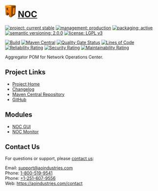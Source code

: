 # [<img src="ao-logo.png" alt="AO Logo" width="35" height="40">](https://github.com/aoindustries) [NOC](https://github.com/aoindustries/noc)

[![project: current stable](https://aoindustries.com/ao-badges/project-current-stable.svg)](https://aoindustries.com/life-cycle#project-current-stable)
[![management: production](https://aoindustries.com/ao-badges/management-production.svg)](https://aoindustries.com/life-cycle#management-production)
[![packaging: active](https://aoindustries.com/ao-badges/packaging-active.svg)](https://aoindustries.com/life-cycle#packaging-active)  
[![semantic versioning: 2.0.0](https://aoindustries.com/ao-badges/semver-2.0.0.svg)](http://semver.org/spec/v2.0.0.html)
[![license: LGPL v3](https://aoindustries.com/ao-badges/license-lgpl-3.0.svg)](https://www.gnu.org/licenses/lgpl-3.0)

[![Build](https://github.com/aoindustries/noc/workflows/Build/badge.svg?branch=master)](https://github.com/aoindustries/noc/actions?query=workflow%3ABuild)
[![Maven Central](https://maven-badges.herokuapp.com/maven-central/com.aoindustries/noc/badge.svg)](https://maven-badges.herokuapp.com/maven-central/com.aoindustries/noc)
[![Quality Gate Status](https://sonarcloud.io/api/project_badges/measure?branch=master&project=com.aoapps.platform%3Anoc&metric=alert_status)](https://sonarcloud.io/dashboard?branch=master&id=com.aoapps.platform%3Anoc)
[![Lines of Code](https://sonarcloud.io/api/project_badges/measure?branch=master&project=com.aoapps.platform%3Anoc&metric=ncloc)](https://sonarcloud.io/component_measures?branch=master&id=com.aoapps.platform%3Anoc&metric=ncloc)  
[![Reliability Rating](https://sonarcloud.io/api/project_badges/measure?branch=master&project=com.aoapps.platform%3Anoc&metric=reliability_rating)](https://sonarcloud.io/component_measures?branch=master&id=com.aoapps.platform%3Anoc&metric=Reliability)
[![Security Rating](https://sonarcloud.io/api/project_badges/measure?branch=master&project=com.aoapps.platform%3Anoc&metric=security_rating)](https://sonarcloud.io/component_measures?branch=master&id=com.aoapps.platform%3Anoc&metric=Security)
[![Maintainability Rating](https://sonarcloud.io/api/project_badges/measure?branch=master&project=com.aoapps.platform%3Anoc&metric=sqale_rating)](https://sonarcloud.io/component_measures?branch=master&id=com.aoapps.platform%3Anoc&metric=Maintainability)

Aggregator POM for Network Operations Center.

## Project Links
* [Project Home](https://aoindustries.com/noc/)
* [Changelog](https://aoindustries.com/noc/changelog)
* [Maven Central Repository](https://search.maven.org/artifact/com.aoindustries/noc)
* [GitHub](https://github.com/aoindustries/noc)

## Modules
* [NOC GUI](https://github.com/aoindustries/noc-gui)
* [NOC Monitor](https://github.com/aoindustries/noc-monitor)

## Contact Us
For questions or support, please [contact us](https://aoindustries.com/contact):

Email: [support@aoindustries.com](mailto:support@aoindustries.com)  
Phone: [1-800-519-9541](tel:1-800-519-9541)  
Phone: [+1-251-607-9556](tel:+1-251-607-9556)  
Web: https://aoindustries.com/contact
